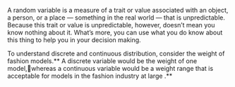 A random variable is a measure of a trait or value associated with an object, a person, or a place — something in the real world — that is unpredictable. Because this trait or value is unpredictable, however, doesn’t mean you know nothing about it. What’s more, you can use what you do know about this thing to help you in your decision making.

To understand discrete and continuous distribution, consider the weight of fashion models.** A discrete variable would be the weight of one model,whereas a continuous variable would be a weight range that is acceptable for models in the fashion industry at large .**

